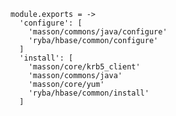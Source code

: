 
    module.exports = ->
      'configure': [
        'masson/commons/java/configure'
        'ryba/hbase/common/configure'
      ]
      'install': [
        'masson/core/krb5_client'
        'masson/commons/java'
        'masson/core/yum'
        'ryba/hbase/common/install'
      ]
